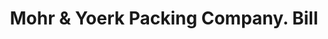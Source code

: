 ---
doi: 10.7916/D8QJ8V9G
date_other: '1900'
date_other_textual: '1900'
form: printed ephemera
genre:
- Invoices
name:
- Mohr & Yoerk Packing Company
object_in_context_url: https://biggert.cul.columbia.edu/items/view/ave_biggert_00014
subject_hierarchical_geographic:
- Sacramento, California, United States
subject_name:
- Mohr & Yoerk Packing Company
title: Mohr & Yoerk Packing Company. Bill
sort_title: Mohr & Yoerk Packing Company. Bill
call_number: ave_biggert_00014
coordinates:
- 38.55555555555555,-121.46888888888888
pid: ave_biggert_00014
identifiers: ave_biggert_00014
thumbnail: https://derivativo-2.library.columbia.edu/iiif/2/ldpd:342968/full/!256,256/0/native.jpg
permalink: /biggert/ave_biggert_00014/
layout: iiif-image-page
---